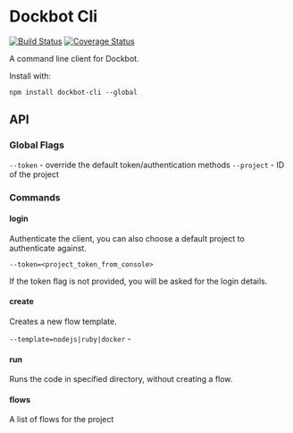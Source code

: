 # Dockbot Cli

[![Build Status](https://travis-ci.org/Taskbird/taskbird-node.svg?branch=master)](https://travis-ci.org/Taskbird/taskbird-node) [![Coverage Status](https://coveralls.io/repos/github/Taskbird/taskbird-node/badge.svg?branch=master)](https://coveralls.io/github/Taskbird/taskbird-node?branch=master)

A command line client for Dockbot.

Install with:

```
npm install dockbot-cli --global
```


## API

### Global Flags

`--token` - override the default token/authentication methods
`--project` - ID of the project


### Commands

#### login 

Authenticate the client, you can also choose a default project to authenticate against.

`--token=<project_token_from_console>`

If the token flag is not provided, you will be asked for the login details.


#### create

Creates a new flow template.

`--template=nodejs|ruby|docker` -


#### run

Runs the code in specified directory, without creating a flow. 


#### flows

A list of flows for the project

